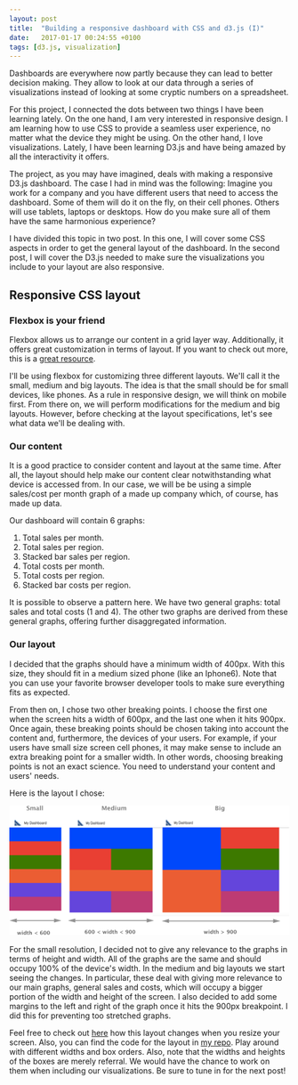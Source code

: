 ```yaml
---
layout: post
title:  "Building a responsive dashboard with CSS and d3.js (I)"
date:   2017-01-17 00:24:55 +0100
tags: [d3.js, visualization]
---
```


Dashboards are everywhere now partly because they can lead to better decision making. They allow to look at our data through a series of visualizations instead of looking at some cryptic numbers on a spreadsheet.

For this project, I connected the dots between two things I have been learning lately. On the one hand, I am very interested in responsive design.  I am learning how to use CSS to provide a seamless user experience, no matter what the device they might be using. On the other hand, I love visualizations. Lately, I have been learning D3.js and have being amazed by all the interactivity it offers.

The project, as you may have imagined, deals with making a responsive D3.js dashboard. The case I had in mind was the following: Imagine you work for a company and you have different users that need to access the dashboard. Some of them will do it on the fly, on their cell phones. Others will use tablets, laptops or desktops. How do you make sure all of them have the same harmonious experience?

I have divided this topic in two post. In this one, I will cover some CSS aspects in order to get the general layout of the dashboard. In the second post, I will cover the D3.js needed to make sure the visualizations you include to your layout are also responsive.

## Responsive CSS layout

### Flexbox is your friend

Flexbox allows us to arrange our content in a grid layer way. Additionally, it offers great customization in terms of layout. If you want to check out more, this is a [great resource](https://css-tricks.com/snippets/css/a-guide-to-flexbox/).

I'll be using flexbox for customizing three different layouts. We'll call it the small, medium and big layouts. The idea is that the small should be for small devices, like phones. As a rule in responsive design, we will think on mobile first. From there on, we will perform  modifications for the medium and big layouts. However, before checking at the layout specifications, let's see what data we'll be dealing with.

### Our content

It is a good practice to consider content and layout at the same time. After all, the layout should help make our content clear notwithstanding what device is accessed from. In our case, we will be be using a simple sales/cost per month graph of a made up company which, of course, has made up data.

Our dashboard will contain 6 graphs:

1. Total sales per month.
2. Total sales per region.
3. Stacked bar sales per region.
4. Total costs per month.
5. Total costs per region.
6. Stacked bar costs per region.

It is possible to observe a pattern here. We have two general graphs: total sales and total costs (1 and 4). The other two graphs are derived from these general graphs, offering further disaggregated information.

### Our layout

I decided that the graphs should have a minimum width of 400px. With this size, they should fit in a medium sized phone (like an Iphone6). Note that you can use your favorite browser developer tools to make sure everything fits as expected.

From then on, I chose two other breaking points. I choose the first one when the screen hits a width of 600px, and the last one when it hits 900px. Once again, these breaking points should be chosen taking into account the content and, furthermore,  the devices of your users. For example, if your users have small size screen cell phones, it may make sense to include an extra breaking point for a smaller width. In other words, choosing breaking points is not an exact science. You need to understand your content and users' needs.

Here is the layout I chose:

<img src="/img/layout_template.png" alt="layout template" class="image-post big-plot">

For the small resolution, I decided not to give any relevance to the graphs in terms of height and width. All of the graphs are the same and should occupy 100% of the device's width. In the medium and big layouts we start seeing the changes. In particular, these deal with giving more relevance to our main graphs, general sales and costs, which will occupy a bigger portion of the width and height of the screen. I also decided to add some margins to the left and right of the graph once it hits the 900px breakpoint. I did this for preventing too stretched graphs.

Feel free to check out [here](https://htmlpreview.github.io/?https://github.com/jlcoto/visualizations/blob/master/dashboard/dashboard_layout/prototype.html) how this layout changes when you resize your screen. Also, you can find the code for the layout in [my repo](https://github.com/jlcoto/visualizations/tree/master/dashboard/dashboard_layout). Play around with different widths and box orders. Also, note that the widths and heights of the boxes are merely referral. We would have the chance to work on them when including our visualizations. Be sure to tune in for the next post!














